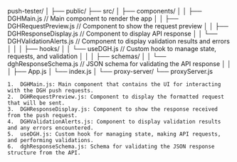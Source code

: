 push-tester/
│
├── public/
├── src/
│   ├── components/
│   │   ├── DGHMain.js              // Main component to render the app
│   │   ├── DGHRequestPreview.js    // Component to show the request preview
│   │   ├── DGHResponseDisplay.js   // Component to display API response
│   │   └── DGHValidationAlerts.js  // Component to display validation results and errors
│   │
│   ├── hooks/
│   │   └── useDGH.js               // Custom hook to manage state, requests, and validation
│   │
│   ├── schemas/
│   │   └── dghResponseSchema.js    // JSON schema for validating the API response
│   │
│   ├── App.js
│   └── index.js
│
└── proxy-server/
    └── proxyServer.js

	1.	DGHMain.js: Main component that contains the UI for interacting with the DGH push requests.
	2.	DGHRequestPreview.js: Component to display the formatted request that will be sent.
	3.	DGHResponseDisplay.js: Component to show the response received from the push request.
	4.	DGHValidationAlerts.js: Component to display validation results and any errors encountered.
	5.	useDGH.js: Custom hook for managing state, making API requests, and performing validations.
	6.	dghResponseSchema.js: Schema for validating the JSON response structure from the API.